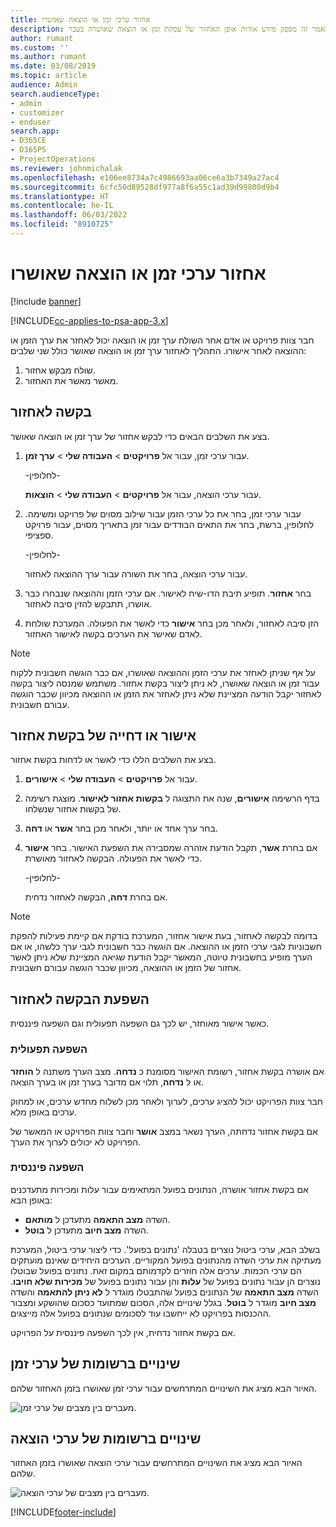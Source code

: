 ```yaml
---
title: אחזור ערכי זמן או הוצאה שאושרו
description: מאמר זה מספק מידע אודות אופן האחזור של עסקת זמן או הוצאה שאושרה בעבר.
author: rumant
ms.custom: ''
ms.author: rumant
ms.date: 03/08/2019
ms.topic: article
audience: Admin
search.audienceType:
- admin
- customizer
- enduser
search.app:
- D365CE
- D365PS
- ProjectOperations
ms.reviewer: johnmichalak
ms.openlocfilehash: e106ee8734a7c4986693aa06ce6a3b7349a27ac4
ms.sourcegitcommit: 6cfc50d89528df977a8f6a55c1ad39d99800d9b4
ms.translationtype: HT
ms.contentlocale: he-IL
ms.lasthandoff: 06/03/2022
ms.locfileid: "8910725"
---
```

# <a name="recall-approved-time-or-expense-entries"></a>אחזור ערכי זמן או הוצאה שאושרו

[!include [banner](../includes/psa-now-project-operations.md)]

[!INCLUDE[cc-applies-to-psa-app-3.x](../includes/cc-applies-to-psa-app-3x.md)]

חבר צוות פרויקט או אדם אחר השולח ערך זמן או הוצאה יכול לאחזר את ערך הזמן או ההוצאה לאחר אישורו. התהליך לאחזור ערך זמן או הוצאה שאושר כולל שני שלבים:

1. שולח מבקש אחזור.
2. מאשר מאשר את האחזור.

## <a name="request-a-recall"></a>בקשה לאחזור

בצע את השלבים הבאים כדי לבקש אחזור של ערך זמן או הוצאה שאושר.

1. עבור ערכי זמן, עבור אל **פרויקטים** \> **העבודה שלי** \> **ערך זמן**.

    -לחלופין-

    עבור ערכי הוצאה, עבור אל **פרויקטים** \> **העבודה שלי** \> **הוצאות**.

2. עבור ערכי זמן, בחר את כל ערכי הזמן עבור שילוב מסוים של פרויקט ומשימה. לחלופין, ברשת, בחר את התאים הבודדים עבור זמן בתאריך מסוים, עבור פרויקט ספציפי.

    -לחלופין-

    עבור ערכי הוצאה, בחר את השורה עבור ערך ההוצאה לאחזור.

3. בחר **אחזור**. תופיע תיבת הדו-שיח לאישור. אם ערכי הזמן וההוצאה שנבחרו כבר אושרו, תתבקש להזין סיבה לאחזור.
4. הזן סיבה לאחזור, ולאחר מכן בחר **אישור** כדי לאשר את הפעולה. המערכת שולחת לאדם שאישר את הערכים בקשה לאישור האחזור.

> [!NOTE]
> על אף שניתן לאחזר את ערכי הזמן וההוצאה שאושרו, אם כבר הוגשה חשבונית ללקוח עבור זמן או הוצאה שאושרו, לא ניתן ליצור בקשת אחזור. משתמש שמנסה ליצור בקשה לאחזור יקבל הודעה המציינת שלא ניתן לאחזר את הזמן או ההוצאה מכיוון שכבר הוגשה עבורם חשבונית.

## <a name="approve-or-reject-a-recall-request"></a>אישור או דחייה של בקשת אחזור

בצע את השלבים הללו כדי לאשר או לדחות בקשת אחזור.

1. עבור אל **פרויקטים** \> **העבודה שלי** \> **אישורים**.
2. בדף הרשימה **אישורים**, שנה את התצוגה ל **בקשות אחזור לאישור**. מוצגת רשימה של בקשות אחזור שנשלחו.
3. בחר ערך אחד או יותר, ולאחר מכן בחר **אשר** או **דחה**.
4. אם בחרת **אשר**, תקבל הודעת אזהרה שמסבירה את השפעת האישור. ‏‏בחר **אישור** כדי לאשר את הפעולה. הבקשה לאחזור מאושרת.

    -לחלופין-

    אם בחרת **דחה**, הבקשה לאחזור נדחית.

> [!NOTE]
> בדומה לבקשה לאחזור, בעת אישור אחזור, המערכת בודקת אם קיימת פעילות להפקת חשבוניות לגבי ערכי הזמן או ההוצאה. אם הוגשה כבר חשבונית לגבי ערך כלשהו, או אם הערך מופיע בחשבונית טיוטה, המאשר יקבל הודעת שגיאה המציינת שלא ניתן לאשר אחזור של הזמן או ההוצאה, מכיוון שכבר הוגשה עבורם חשבונית.

## <a name="impact-of-a-recall-request"></a>השפעת הבקשה לאחזור

כאשר אישור מאוחזר, יש לכך גם השפעה תפעולית וגם השפעה פיננסית.

### <a name="operational-impact"></a>השפעה תפעולית

אם אושרה בקשת אחזור, רשומת האישור מסומנת כ **נדחה**. מצב הערך משתנה ל **הוחזר** או ל **נדחה**, תלוי אם מדובר בערך זמן או בערך הוצאה.

חבר צוות הפרויקט יכול להציג ערכים, לערוך ולאחר מכן לשלוח מחדש ערכים, או למחוק ערכים באופן מלא.

אם בקשת אחזור נדחתה, הערך נשאר במצב **אושר** וחבר צוות הפרויקט או המאשר של הפרויקט לא יכולים לערוך את הערך.

### <a name="financial-impact"></a>השפעה פיננסית

אם בקשת אחזור אושרה, הנתונים בפועל המתאימים עבור עלות ומכירות מתעדכנים באופן הבא:

- השדה **מצב התאמה** מתעדכן ל **מותאם**.
- השדה **מצב חיוב** מתעדכן ל **בוטל**.

בשלב הבא, ערכי ביטול נוצרים בטבלה 'נתונים בפועל'. כדי ליצור ערכי ביטול, המערכת מעתיקה את ערכי השדה מהנתונים בפועל המקוריים. הערכים היחידים שאינם מועתקים הם ערכי הכמות. ערכים אלה חוזרים לקדמותם במקום זאת. נתונים בפועל שבוטלו נוצרים הן עבור נתונים בפועל של **עלות** והן עבור נתונים בפועל של **מכירות שלא חויבו**. השדה **מצב התאמה** של הנתונים בפועל שהתבטלו מוגדר ל **לא ניתן להתאמה** והשדה **מצב חיוב** מוגדר ל **בוטל**. בגלל שינויים אלה, הסכום שמתועד כסכום שהושקע ומצבור ההכנסות בפרויקט לא ייחשבו עוד לסכומים שנתונים בפועל אלה מייצגים.

אם בקשת אחזור נדחית, אין לכך השפעה פיננסית על הפרויקט.

## <a name="changes-to-time-entry-records"></a>שינויים ברשומות של ערכי זמן

האיור הבא מציג את השינויים המתרחשים עבור ערכי זמן שאושרו בזמן האחזור שלהם.

![מעברים בין מצבים של ערכי זמן.](media/TimeEntryStateTransitions.png)

## <a name="changes-to-expense-entry-records"></a>שינויים ברשומות של ערכי הוצאה

האיור הבא מציג את השינויים המתרחשים עבור ערכי הוצאה שאושרו בזמן האחזור שלהם.

![מעברים בין מצבים של ערכי הוצאה.](media/ExpenseEntryStateTransitions.png)


[!INCLUDE[footer-include](../includes/footer-banner.md)]
